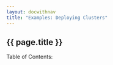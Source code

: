 ```yaml
---
layout: docwithnav
title: "Examples: Deploying Clusters"
---
```


## {{ page.title }} ##

<p>Table of Contents:</p>
<ul id="toclist"></ul>
 
<script>
$(function() {
		$('#toclist').load( location.pathname + " #gentocdplyclst li" );
});
</script>
